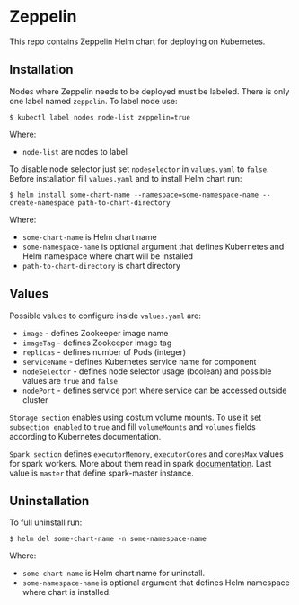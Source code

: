 # Zeppelin

This repo contains Zeppelin Helm chart for deploying on Kubernetes.

## Installation

Nodes where Zeppelin needs to be deployed must be labeled. There is only one label named `zeppelin`. To label node use:

    $ kubectl label nodes node-list zeppelin=true 

Where:

 - `node-list` are nodes to label

To disable node selector just set `nodeselector` in `values.yaml` to `false`.  
Before installation fill `values.yaml` and to install Helm chart run:

    $ helm install some-chart-name --namespace=some-namespace-name --create-namespace path-to-chart-directory

Where:

- `some-chart-name` is Helm chart name
- `some-namespace-name` is optional argument that defines Kubernetes and Helm namespace where chart will be installed
- `path-to-chart-directory` is chart directory

## Values

Possible values to configure inside `values.yaml` are: 

 - `image` - defines Zookeeper image name
 - `imageTag` - defines Zookeeper image tag
 - `replicas` - defines number of Pods (integer)
 - `serviceName` - defines Kubernetes service name for component
 - `nodeSelector` - defines node selector usage (boolean) and possible values are `true` and `false`
 - `nodePort` - defines service port where service can be accessed outside cluster

`Storage section` enables using costum volume mounts. To use it set `subsection enabled` to `true` and fill `volumeMounts` and `volumes` fields according to Kubernetes documentation.

`Spark section` defines `executorMemory`, `executorCores` and `coresMax` values for spark workers. More about them read in spark [documentation](https://spark.apache.org/docs/latest/configuration.html). Last value is `master` that define spark-master instance.

## Uninstallation

To full uninstall run:

    $ helm del some-chart-name -n some-namespace-name

Where:

- `some-chart-name` is Helm chart name for uninstall.
- `some-namespace-name` is optional argument that defines Helm namespace where chart is installed.
